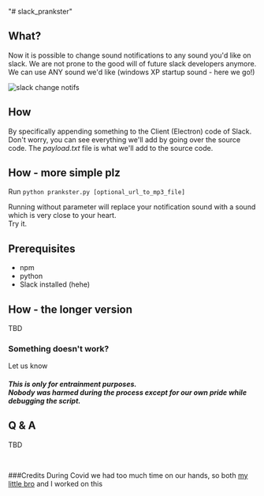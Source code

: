 "# slack_prankster" 

## What?
Now it is possible to change sound notifications to any sound you'd like on slack.
We are not prone to the good will of future slack developers anymore. We can use ANY sound we'd like (windows XP startup sound - here we go!)

![slack change notifs](https://i.ibb.co/gwbJ0TY/slack-notifs.png)

## How

By specifically appending something to the Client (Electron) code of Slack. <br>  Don't worry, you can see everything we'll add by going over the source code.
The *payload.txt* file is what we'll add to the source code.

## How  - more simple plz

Run
``
python prankster.py [optional_url_to_mp3_file]
``

Running without parameter will replace your notification sound with a sound which is very close to your heart. <br> Try it.

## Prerequisites
 * npm
 * python
 * Slack installed (hehe)
 
## How - the longer version
TBD

### Something doesn't work? 
Let us know

##### This is only for entrainment purposes. <br> Nobody was harmed during the process except for our own pride while debugging the script.
 
## Q & A 
TBD

<br>

###Credits
During Covid we had too much time on our hands, so both [my little bro](https://il.linkedin.com/in/dolevpearl) and I worked on this 
